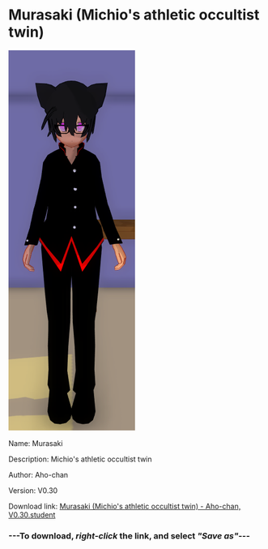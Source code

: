 # Murasaki (Michio's athletic occultist twin)

<img src = "https://raw.githubusercontent.com/Arbiter1223/Daigaku-Gurashi-Custom-Students/master/Students/Files/Murasaki%20(Michio's%20athletic%20occultist%20twin).png">

Name: Murasaki

Description: Michio's athletic occultist twin

Author: Aho-chan

Version: V0.30

Download link: <a href="https://raw.githubusercontent.com/Arbiter1223/Daigaku-Gurashi-Custom-Students/master/Students/Files/Murasaki%20(Michio's%20athletic%20occultist%20twin)%20-%20Aho-chan%2C%20V0.30.student">Murasaki (Michio's athletic occultist twin) - Aho-chan, V0.30.student</a>

### ---**To download, _right-click_ the link, and select _"Save as"_**---
